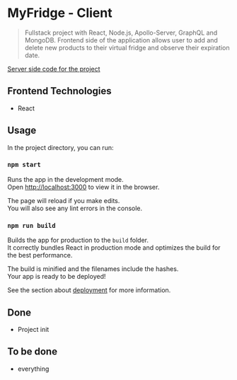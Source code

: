 # MyFridge - Client

> Fullstack project with React, Node.js, Apollo-Server, GraphQL and MongoDB. Frontend side of the application allows user to add and delete new products to their virtual fridge and observe their expiration date.

[Server side code for the project](https://github.com/marlucz/my-fridge-server)

## Frontend Technologies

- React

## Usage

In the project directory, you can run:

### `npm start`

Runs the app in the development mode.<br /> Open [http://localhost:3000](http://localhost:3000) to view it in the browser.

The page will reload if you make edits.<br /> You will also see any lint errors in the console.

### `npm run build`

Builds the app for production to the `build` folder.<br> It correctly bundles React in production mode and optimizes the build for the best performance.

The build is minified and the filenames include the hashes.<br> Your app is ready to be deployed!

See the section about [deployment](https://facebook.github.io/create-react-app/docs/deployment) for more information.

## Done

- Project init

## To be done

- everything
